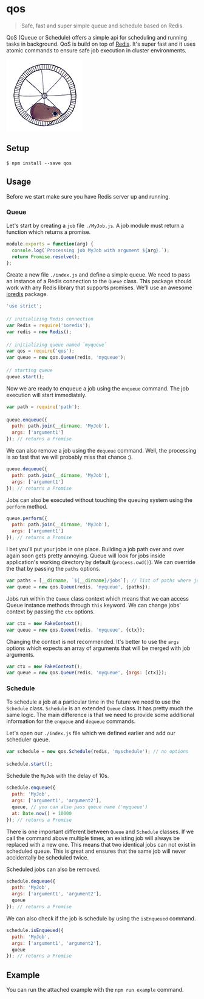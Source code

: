 # qos

> Safe, fast and super simple queue and schedule based on Redis.

QoS (Queue or Schedule) offers a simple api for scheduling and running tasks in background. QoS is build on top of [Redis](http://redis.io). It's super fast and it uses atomic commands to ensure safe job execution in cluster environments.

<img src="giphy.gif" />

## Setup

```
$ npm install --save qos
```

## Usage

Before we start make sure you have Redis server up and running.

### Queue

Let's start by creating a `job` file `./MyJob.js`. A job module must return a function which returns a promise.

```js
module.exports = function(arg) {
  console.log(`Processing job MyJob with argument ${arg}.`);
  return Promise.resolve();
};
```

Create a new file `./index.js` and define a simple queue. We need to pass an instance of a Redis connection to the `Queue` class. This package should work with any Redis library that supports promises. We'll use an awesome [ioredis](https://github.com/luin/ioredis) package.

```js
'use strict';

// initializing Redis connection
var Redis = require('ioredis');
var redis = new Redis();

// initializing queue named `myqueue`
var qos = require('qos');
var queue = new qos.Queue(redis, 'myqueue');

// starting queue
queue.start();
```

Now we are ready to enqueue a job using the `enqueue` command. The job execution will start immediately.

```js
var path = require('path');

queue.enqueue({
  path: path.join(__dirname, 'MyJob'),
  args: ['argument1']
}); // returns a Promise
```

We can also remove a job using the `dequeue` command. Well, the processing is so fast that we will probably miss that chance :).

```js
queue.dequeue({
  path: path.join(__dirname, 'MyJob'),
  args: ['argument1']
}); // returns a Promise
```

Jobs can also be executed without touching the queuing system using the `perform` method.

```js
queue.perform({
  path: path.join(__dirname, 'MyJob'),
  args: ['argument1']
}); // returns a Promise
```

I bet you'll put your jobs in one place. Building a job path over and over again soon gets pretty annoying. Queue will look for jobs inside application's working directory by default (`process.cwd()`). We can override the that by passing the `paths` options.

```js
var paths = [__dirname, `${__dirname}/jobs`]; // list of paths where jobs can exist
var queue = new qos.Queue(redis, 'myqueue', {paths});
```

Jobs run within the `Queue` class context which means that we can access Queue instance methods through `this` keyword. We can change jobs' context by passing the `ctx` options.

```js
var ctx = new FakeContext();
var queue = new qos.Queue(redis, 'myqueue', {ctx});
```

Changing the context is not recommended. It's better to use the `args` options which expects an array of arguments that will be merged with job arguments.

```js
var ctx = new FakeContext();
var queue = new qos.Queue(redis, 'myqueue', {args: [ctx]});
```

### Schedule

To schedule a job at a particular time in the future we need to use the `Schedule` class. `Schedule` is an extended `Queue` class. It has pretty much the same logic. The main difference is that we need to provide some additional information for the `enqueue` and `dequeue` commands.

Let's open our `./index.js` file which we defined earlier and add our scheduler queue.

```js
var schedule = new qos.Schedule(redis, 'myschedule'); // no options

schedule.start();
```

Schedule the `MyJob` with the delay of 10s.

```js
schedule.enqueue({
  path: 'MyJob',
  args: ['argument1', 'argument2'],
  queue, // you can also pass queue name ('myqueue')
  at: Date.now() + 10000
}); // returns a Promise
```

There is one important different between `Queue` and `Schedule` classes. If we call the command above multiple times, an existing job will always be replaced with a new one. This means that two identical jobs can not exist in scheduled queue. This is great and ensures that the same job will never accidentally be scheduled twice.

Scheduled jobs can also be removed.

```js
schedule.dequeue({
  path: 'MyJob',
  args: ['argument1', 'argument2'],
  queue
}); // returns a Promise
```

We can also check if the job is schedule by using the `isEnqueued` command.

```js
schedule.isEnqueued({
  path: 'MyJob',
  args: ['argument1', 'argument2'],
  queue
}); // returns a Promise
```

## Example

You can run the attached example with the `npm run example` command.

